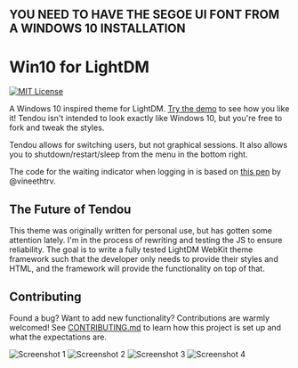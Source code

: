## YOU NEED TO HAVE THE SEGOE UI FONT FROM A WINDOWS 10 INSTALLATION

# Win10 for LightDM

[![MIT License][license-badge]](LICENSE.md)

A Windows 10 inspired theme for LightDM. [Try the demo](https://zcomputerwiz.github.io/lightdm-webkit-theme-win10/index.html) to see how you like it! Tendou isn't intended to look exactly like Windows 10, but you're free to fork and tweak the styles.

Tendou allows for switching users, but not graphical sessions. It also allows you to shutdown/restart/sleep from the menu in the bottom right.

The code for the waiting indicator when logging in is based on [this pen](http://codepen.io/vineethtr/pen/GJpxoQ) by @vineethtrv.

## The Future of Tendou

This theme was originally written for personal use, but has gotten some attention lately. I'm in the process of rewriting and testing the JS to ensure reliability. The goal is to write a fully tested LightDM WebKit theme framework such that the developer only needs to provide their styles and HTML, and the framework will provide the functionality on top of that.

## Contributing
Found a bug? Want to add new functionality? Contributions are warmly welcomed! See [CONTRIBUTING.md](https://github.com/codehearts/lightdm-webkit-theme-tendou/blob/master/CONTRIBUTING.md) to learn how this project is set up and what the expectations are.

[license-badge]:  https://img.shields.io/badge/license-MIT-007EC7.svg



![Screenshot 1](https://i.imgur.com/pppZKhD.png)
![Screenshot 2](https://i.imgur.com/qqDhs07.png)
![Screenshot 3](https://i.imgur.com/ptpt5k0.png)
![Screenshot 4](https://i.imgur.com/hTt4LfM.png)

